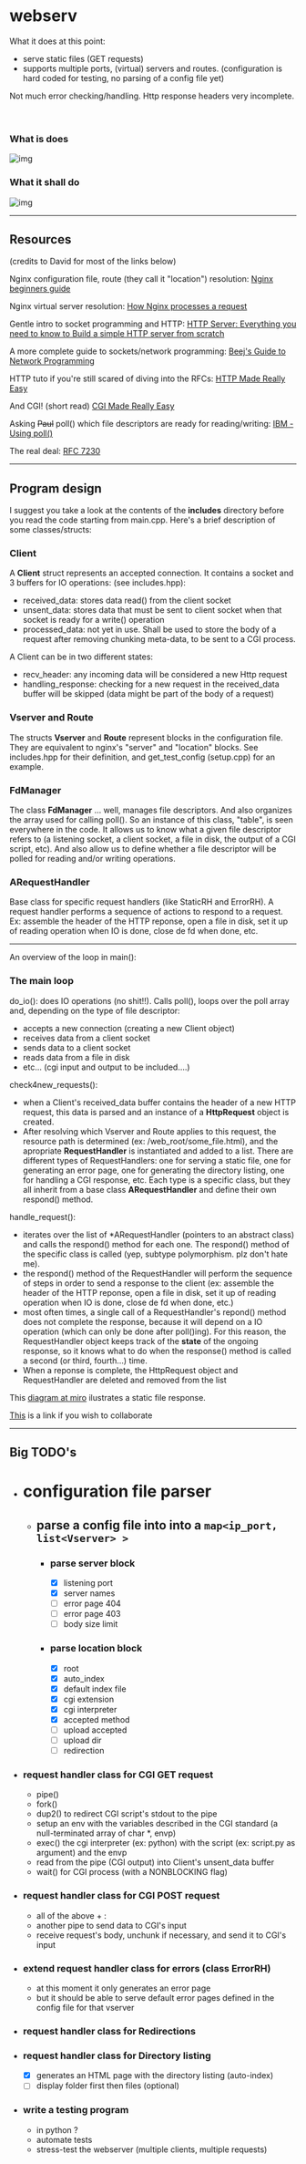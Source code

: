 # webserv

What it does at this point:

- serve static files (GET requests)
- supports multiple ports, (virtual) servers and routes. (configuration is hard coded for testing, no parsing of a config file yet)

Not much error checking/handling. Http response headers very incomplete.
<br>
<br>
<br>

### What is does

![img](web_root/imgs/get_static.png)

### What it shall do

![img](web_root/imgs/all.png)

-------------------

## Resources

(credits to David for most of the links below)

Nginx configuration file,
 route (they call it "location") resolution:
[Nginx beginners guide](https://nginx.org/en/docs/beginners_guide.html)

Nginx virtual server resolution:
[How Nginx processes a request](https://nginx.org/en/docs/http/request_processing.html)

Gentle intro to socket programming and HTTP:
[HTTP Server: Everything you need to know to Build a simple HTTP server from scratch](https://medium.com/from-the-scratch/http-server-what-do-you-need-to-know-to-build-a-simple-http-server-from-scratch-d1ef8945e4fa)

A more complete guide to sockets/network programming:
[Beej's Guide to Network Programming](https://beej.us/guide/bgnet/html/)

HTTP tuto if you're still scared of diving into the RFCs:
[HTTP Made Really Easy](https://www.jmarshall.com/easy/http/)

And CGI! (short read)
[CGI Made Really Easy](https://www.jmarshall.com/easy/cgi/)

Asking ~~Paul~~ poll() which file descriptors are ready for reading/writing:
[IBM - Using poll()](https://www.ibm.com/docs/en/i/7.2?topic=designs-using-poll-instead-select)

The real deal:
[RFC 7230](https://datatracker.ietf.org/doc/html/rfc7230)

------------------------

## Program design

I suggest you take a look at the contents of the **includes** directory before you read the code starting from main.cpp. Here's a brief description of some classes/structs:

### Client

A **Client** struct represents an accepted connection. It contains a socket and 3 buffers for IO operations: (see includes.hpp):

- received_data: stores data read() from the client socket
- unsent_data: stores data that must be sent to client socket when that socket is ready for a write() operation
- processed_data: not yet in use. Shall be used to store the body of a request after removing chunking meta-data, to be sent to a CGI process.

A Client can be in two different states:

- recv_header: any incoming data will be considered a new Http request
- handling_response: checking for a new request in the received_data buffer will be skipped (data might be part of the body of a request)

### Vserver and Route

The structs **Vserver** and **Route** represent blocks in the configuration file. They are equivalent to nginx's "server" and "location" blocks. See includes.hpp for their definition, and get_test_config (setup.cpp) for an example.

### FdManager

The class **FdManager** ... well, manages file descriptors. And also organizes the array used for calling poll(). So an instance of this class, "table", is seen everywhere in the code. It allows us to know what a given file descriptor refers to (a listening socket, a client socket, a file in disk, the output of a CGI script, etc). And also allow us to define whether a file descriptor will be polled for reading and/or writing operations.

### ARequestHandler

Base class for specific request handlers (like StaticRH and ErrorRH). A request handler performs a sequence of actions to respond to a request. Ex: assemble the header of the HTTP reponse, open a file in disk, set it up of reading operation when IO is done, close de fd when done, etc.

-----------------------------
An overview of the loop in main():

### The main loop

do_io(): does IO operations (no shit!!). Calls poll(), loops over the poll array and, depending on the type of file descriptor:

- accepts a new connection (creating a new Client object)
- receives data from a client socket
- sends data to a client socket
- reads data from a file in disk
- etc... (cgi input and output to be included....)

check4new_requests():

- when a Client's received_data buffer contains the header of a new HTTP request, this data is parsed and an instance of a **HttpRequest** object is created.
- After resolving which Vserver and Route applies to this request, the resource path is determined (ex: /web_root/some_file.html), and the apropriate **RequestHandler** is instantiated and added to a list. There are different types of RequestHandlers: one for serving a static file, one for generating an error page, one for generating the directory listing, one for handling a CGI response, etc. Each type is a specific class, but they all inherit from a base class **ARequestHandler** and define their own respond() method.

handle_request():

- iterates over the list of *ARequestHandler (pointers to an abstract class) and calls the respond() method for each one. The respond() method of the specific class is called (yep, subtype polymorphism. plz don't hate me).
- the respond() method of the RequestHandler will perform the sequence of steps in order to send a response to the client (ex: assemble the header of the HTTP reponse, open a file in disk, set it up of reading operation when IO is done, close de fd when done, etc.)
- most often times, a single call of a RequestHandler's repond() method does not complete the response, because it will depend on a IO operation (which can only be done after poll()ing). For this reason, the RequestHandler object keeps track of the **state** of the ongoing response, so it knows what to do when the response() method is called a second (or third, fourth...) time.
- When a reponse is complete, the HttpRequest object and RequestHandler are deleted and removed from the list

This [diagram at miro](https://miro.com/app/board/uXjVOPebVU8=/?invite_link_id=956792833423) ilustrates a static file response.

[This](https://miro.com/welcomeonboard/MUJub3YwcDIwUkZMd3Eyb1FhdWUxN3NGeENrd0tGQUh4Q3Z6SHdJcnI4ek5zMThNUDJzejJEaHd3QVZ1a2dVc3wzNDU4NzY0NTE4MjMwNTU0NTUz?invite_link_id=398884532576) is a link if you wish to collaborate

------------

## Big TODO's

- # configuration file parser

  - ## parse a config file into into a ``` map<ip_port, list<Vserver> > ```
    - ### parse server block
      - [x] listening port
      - [x] server names
      - [ ] error page 404
      - [ ] error page 403
      - [ ] body size limit
    - ### parse location block
      - [x] root
      - [x] auto_index
      - [x] default index file
      - [x] cgi extension
      - [x] cgi interpreter
      - [x] accepted method
      - [ ] upload accepted
      - [ ] upload dir
      - [ ] redirection

- ### request handler class for CGI GET request

  - pipe()
  - fork()
  - dup2() to redirect CGI script's stdout to the pipe
  - setup an env with the variables described in the CGI standard (a null-terminated array of char *, envp)
  - exec() the cgi interpreter (ex: python) with the script (ex: script.py as argument) and the envp
  - read from the pipe (CGI output) into Client's unsent_data buffer
  - wait() for CGI process (with a NONBLOCKING flag)

- ### request handler class for CGI POST request

  - all of the above + :
  - another pipe to send data to CGI's input
  - receive request's body, unchunk if necessary, and send it to CGI's input

- ### extend request handler class for errors (class ErrorRH)

  - at this moment it only generates an error page
  - but it should be able to serve default error pages defined in the config file for that vserver

- ### request handler class for Redirections

- ### request handler class for Directory listing

  - [x] generates an HTML page with the directory listing (auto-index)
  - [ ] display folder first then files (optional)

- ### write a testing program

  - in python ?
  - automate tests
  - stress-test the webserver (multiple clients, multiple requests)
